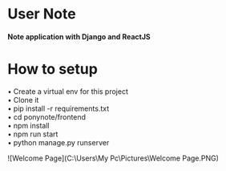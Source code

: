 # User Note
#### Note application with Django and ReactJS

# How to setup
• 	Create a virtual env for this project <br />
•	  Clone it <br />
•	  pip install -r requirements.txt <br />
•	  cd ponynote/frontend <br />
•	  npm install <br />
•	  npm run start <br />
•	  python manage.py runserver <br />

![Welcome Page](C:\Users\My Pc\Pictures\Welcome Page.PNG)

